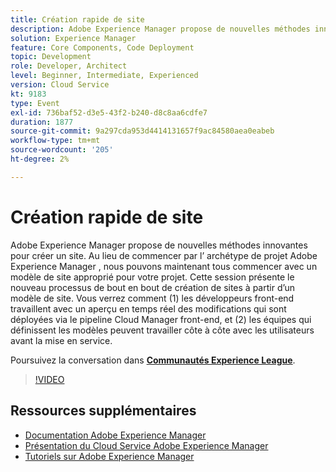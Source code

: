 ```yaml
---
title: Création rapide de site
description: Adobe Experience Manager propose de nouvelles méthodes innovantes pour créer un site. Au lieu de commencer par l’ archétype de projet Adobe Experience Manager , nous pouvons maintenant tous commencer avec un modèle de site approprié pour votre projet. Cette session présente le nouveau processus de bout en bout de création de sites à partir d’un modèle de site. Vous verrez comment (1) les développeurs front-end travaillent avec un aperçu en temps réel des modifications qui sont déployées via le pipeline Cloud Manager front-end, et (2) les équipes qui définissent les modèles peuvent travailler côte à côte avec les utilisateurs avant la mise en service.
solution: Experience Manager
feature: Core Components, Code Deployment
topic: Development
role: Developer, Architect
level: Beginner, Intermediate, Experienced
version: Cloud Service
kt: 9183
type: Event
exl-id: 736baf52-d3e5-43f2-b240-d8c8aa6cdfe7
duration: 1877
source-git-commit: 9a297cda953d4414131657f9ac84580aea0eabeb
workflow-type: tm+mt
source-wordcount: '205'
ht-degree: 2%

---
```


# Création rapide de site

Adobe Experience Manager propose de nouvelles méthodes innovantes pour créer un site. Au lieu de commencer par l’ archétype de projet Adobe Experience Manager , nous pouvons maintenant tous commencer avec un modèle de site approprié pour votre projet. Cette session présente le nouveau processus de bout en bout de création de sites à partir d’un modèle de site. Vous verrez comment (1) les développeurs front-end travaillent avec un aperçu en temps réel des modifications qui sont déployées via le pipeline Cloud Manager front-end, et (2) les équipes qui définissent les modèles peuvent travailler côte à côte avec les utilisateurs avant la mise en service.

Poursuivez la conversation dans **[Communautés Experience League](https://adobe.ly/2Y4sJMf)**.

>[!VIDEO](https://video.tv.adobe.com/v/337721/?quality=12&learn=on&hidetitle=true)

## Ressources supplémentaires

- [Documentation Adobe Experience Manager](https://experienceleague.adobe.com/docs/experience-manager-cloud-service.html)
- [Présentation du Cloud Service Adobe Experience Manager](https://experienceleague.adobe.com/docs/experience-manager-cloud-service/overview/home.html)
- [Tutoriels sur Adobe Experience Manager](https://experienceleague.adobe.com/docs/experience-manager-tutorials.html)
